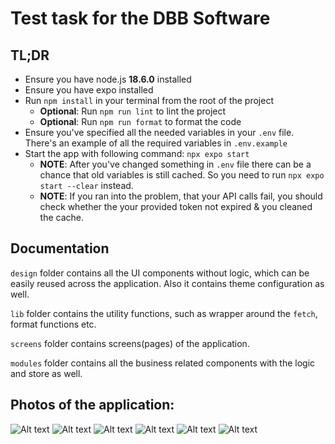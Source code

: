 # Test task for the DBB Software

## TL;DR

- Ensure you have node.js **18.6.0** installed
- Ensure you have expo installed
- Run `npm install` in your terminal from the root of the project
  - **Optional**: Run `npm run lint` to lint the project
  - **Optional**: Run `npm run format` to format the code
- Ensure you've specified all the needed variables in your `.env` file. There's an example of all the required variables in `.env.example`
- Start the app with following command: `npx expo start`
  - **NOTE**: After you've changed something in `.env` file there can be a chance that old variables is still cached. So you need to run `npx expo start --clear` instead.
  - **NOTE**: If you ran into the problem, that your API calls fail, you should check whether the your provided token not expired & you cleaned the cache.

## Documentation

`design` folder contains all the UI components without logic, which can be easily reused across the application. Also it contains theme configuration as well.

`lib` folder contains the utility functions, such as wrapper around the `fetch`, format functions etc.

`screens` folder contains screens(pages) of the application.

`modules` folder contains all the business related components with the logic and store as well.

## Photos of the application:

![Alt text](assets/screens/1.png)
![Alt text](assets/screens/2.png)
![Alt text](assets/screens/3.png)
![Alt text](assets/screens/4.png)
![Alt text](assets/screens/5.png)
![Alt text](assets/screens/6.png)

